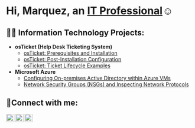 <h1>Hi, Marquez, an <a href="https://www.linkedin.com/in/marquez-france">IT Professional</a>☺</h1> 

<h2>👨‍💻 Information Technology Projects:</h2>

- <b>osTicket (Help Desk Ticketing System)</b>
  - [osTicket: Prerequisites and Installation](https://github.com/MarquezFrance/osticket-prereqs)
  - [osTicket: Post-Installation Configuration](https://github.com/MarquezFrance/post-install-config)
  - [osTicket: Ticket Lifecycle Examples](https://github.com/MarquezFrance/ticket-lifecycle)
- <b>Microsoft Azure</b>
  - [Configuring On-premises Active Directory within Azure VMs](https://github.com/MarquezFrance/configure-ad)
  - [Network Security Groups (NSGs) and Inspecting Network Protocols](https://github.com/MarquezFrance/azure-network-protocols)

<h2>🤳Connect with me:</h2>

[<img align="left" alt="Josh | Twitter" width="22px" src="https://cdn.jsdelivr.net/npm/simple-icons@v3/icons/twitter.svg" />][twitter]
[<img align="left" alt="Josh | LinkedIn" width="22px" src="https://cdn.jsdelivr.net/npm/simple-icons@v3/icons/linkedin.svg" />][linkedin]
[<img align="left" alt="Josh | Instagram" width="22px" src="https://cdn.jsdelivr.net/npm/simple-icons@v3/icons/instagram.svg" />][instagram]

[twitter]: https://twitter.com/Josh
[instagram]: https://www.instagram.com/Josh
[linkedin]: https://linkedin.com/in/MarquezFrance
